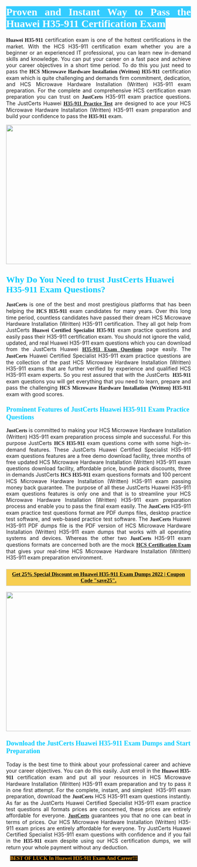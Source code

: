 <h1 style="text-align: justify;"><span style="color:#ffffff;"><span style="font-family:Georgia,serif;"><strong><span style="background-color:#33ccff;">Proven and Instant Way to Pass the Huawei H35-911 Certification Exam</span></strong></span></span></h1>

<p style="text-align: justify;"><span style="font-family:Georgia,serif;"><strong>Huawei H35-911</strong></span> certification exam is one of the hottest certifications in the market. With the HCS H35-911 certification exam whether you are a beginner or an experienced IT professional, you can learn new in-demand skills and knowledge. You can put your career on a fast pace and achieve your career objectives in a short time period. To do this you just need to pass the <span style="font-family:Georgia,serif;"><strong>HCS Microwave Hardware Installation (Written) H35-911</strong></span> certification exam which is quite challenging and demands firm commitment, dedication, and HCS Microwave Hardware Installation (Written) H35-911 exam preparation. For the complete and comprehensive HCS certification exam preparation you can trust on <span style="font-size:14px;"><span style="font-family:Georgia,serif;"><strong>JustCerts</strong></span></span> H35-911 exam practice questions. The JustCerts Huawei <span style="font-family:Georgia,serif;"><strong><a href="https://www.justcerts.com/huawei/h35-911-practice-questions.html">H35-911 Practice Test</a></strong></span> are designed to ace your HCS Microwave Hardware Installation (Written) H35-911 exam preparation and build your confidence to pass the <span style="font-family:Georgia,serif;"><strong> H35-911</strong></span> exam.</p>

<p style="text-align: center;"><a href="https://www.justcerts.com/huawei/h35-911-practice-questions.html"><img alt="" src="https://i.imgur.com/jVK0eNK.jpg" style="width: 720px; height: 380px;" /></a></p>

<h2 style="margin-right:0in; margin-left:0in"><span style="color:#00ccff;"><span style="font-family:Georgia,serif;"><strong><span style="font-size:18pt">Why Do You Need to trust JustCerts Huawei H35-911 Exam Questions?</span></strong></span></span></h2>

<p style="text-align: justify;"><span style="font-size:14px;"><span style="font-family:Georgia,serif;"><strong>JustCerts</strong></span></span> is one of the best and most prestigious platforms that has been helping the <span style="font-family:Georgia,serif;"><strong>HCS H35-911</strong></span> exam candidates for many years. Over this long time period, countless candidates have passed their dream HCS Microwave Hardware Installation (Written) H35-911 certification. They all got help from JustCerts <span style="font-family:Georgia,serif;"><strong>Huawei Certified Specialist H35-911</strong></span> exam practice questions and easily pass their H35-911 certification exam. You should not ignore the valid, updated, and real Huawei H35-911 exam questions which you can download from the JustCerts Huawei <a href="https://www.justcerts.com/huawei/h35-911-practice-questions.html"><span style="font-family:Georgia,serif;"><strong>H35-911 Exam Questions</strong></span></a> page easily. The <span style="font-size:14px;"><span style="font-family:Georgia,serif;"><strong>JustCerts</strong></span></span> Huawei Certified Specialist H35-911 exam practice questions are the collection of the past HCS Microwave Hardware Installation (Written) H35-911 exams that are further verified by experience and qualified HCS H35-911 exam experts. So you rest assured that with the JustCerts <span style="font-family:Georgia,serif;"><strong> H35-911</strong></span> exam questions you will get everything that you need to learn, prepare and pass the challenging <span style="font-family:Georgia,serif;"><strong>HCS Microwave Hardware Installation (Written) H35-911</strong></span> exam with good scores.</p>

<h3 style="margin-right:0in; margin-left:0in"><span style="color:#00ccff;"><span style="font-family:Georgia,serif;"><strong><span style="font-size:13.5pt">Prominent Features of JustCerts Huawei H35-911 Exam Practice Questions</span></strong></span></span></h3>

<p style="text-align: justify;"><span style="font-size:14px;"><span style="font-family:Georgia,serif;"><strong>JustCerts</strong></span></span> is committed to making your HCS Microwave Hardware Installation (Written) H35-911 exam preparation process simple and successful. For this purpose JustCerts <span style="font-family:Georgia,serif;"><strong>HCS H35-911</strong></span> exam questions come with some high-in-demand features. These JustCerts Huawei Certified Specialist H35-911 exam questions features are a free demo download facility, three months of free updated HCS Microwave Hardware Installation (Written) H35-911 exam questions download facility, affordable price, bundle pack discounts, three in demands JustCerts <span style="font-family:Georgia,serif;"><strong>HCS H35-911</strong></span> exam questions formats and 100 percent HCS Microwave Hardware Installation (Written) H35-911 exam passing money back guarantee. The purpose of all these JustCerts Huawei H35-911 exam questions features is only one and that is to streamline your HCS Microwave Hardware Installation (Written) H35-911 exam preparation process and enable you to pass the final exam easily. The <span style="font-size:14px;"><span style="font-family:Georgia,serif;"><strong>JustCerts</strong></span></span> H35-911 exam practice test questions format are PDF dumps files, desktop practice test software, and web-based practice test software. The <span style="font-size:14px;"><span style="font-family:Georgia,serif;"><strong>JustCerts</strong></span></span> Huawei H35-911 PDF dumps file is the PDF version of HCS Microwave Hardware Installation (Written) H35-911 exam dumps that works with all operating systems and devices. Whereas the other two <span style="font-family:Georgia,serif;"><span style="font-size:14px;"><strong>JustCerts</strong></span></span> H35-911 exam questions formats are concerned both are the mock <a href="https://www.justcerts.com/huawei/hcs-certification-exams.html"><span style="font-family:Georgia,serif;"><strong>HCS Certification Exam</strong></span></a> that gives your real-time HCS Microwave Hardware Installation (Written) H35-911 exam preparation environment.</p>

<h3 style="background: rgb(247, 206, 80); border: 1px solid rgb(204, 204, 204); padding: 5px 10px; text-align: center;"><span style="font-family:Georgia,serif;"><u><span style="color:#000000;"><span style="font-size:11pt;"><span style="line-height:normal;"><b><span cambria="">Get 25% Special Discount on Huawei H35-911 Exam Dumps 2022 | Coupon Code "save25".</span></b></span></span></span></u></span></h3>

<p style="text-align: center;"><a href="https://www.justcerts.com/huawei/h35-911-practice-questions.html"><img alt="" src="https://i.imgur.com/ILNYM6U.jpg" style="width: 720px; height: 380px;" /></a></p>

<h3 style="margin-right:0in; margin-left:0in"><span style="color:#00ccff;"><span style="font-family:Georgia,serif;"><strong><span style="font-size:13.5pt">Download the JustCerts Huawei H35-911 Exam Dumps and Start Preparation</span></strong></span></span></h3>

<p style="text-align: justify;">Today is the best time to think about your professional career and achieve your career objectives. You can do this easily. Just enroll in the <span style="font-family:Georgia,serif;"><strong>Huawei H35-911</strong></span> certification exam and put all your resources in HCS Microwave Hardware Installation (Written) H35-911 exam preparation and try to pass it in one first attempt. For the complete, instant, and simplest  H35-911 exam preparation, download the <span style="font-size:14px;"><span style="font-family:Georgia,serif;"><strong>JustCerts</strong></span></span> HCS H35-911 exam questions instantly. As far as the JustCerts Huawei Certified Specialist H35-911 exam practice test questions all formats prices are concerned, these prices are entirely affordable for everyone. <a href="https://www.justcerts.com/"><span style="font-size:14px;"><span style="font-family:Georgia,serif;"><strong>JustCerts</strong></span></span></a> guarantees you that no one can beat in terms of prices. Our HCS Microwave Hardware Installation (Written) H35-911 exam prices are entirely affordable for everyone. Try JustCerts Huawei Certified Specialist H35-911 exam questions with confidence and if you fail in the <span style="font-family:Georgia,serif;"><strong> H35-911</strong></span> exam despite using our HCS certification dumps, we will return your whole payment without any deduction.</p>

<p style="text-align:justify; margin:0in 8pt"><span style="color:#f39c12;"><span style="font-size:14px;"><span style="font-family:Georgia,serif;"><strong><span style="line-height:107%"><span style="background-color:#000000;">BEST OF LUCK In Huawei H35-911 Exam And Career!!!</span></span></strong></span></span></span></p>
